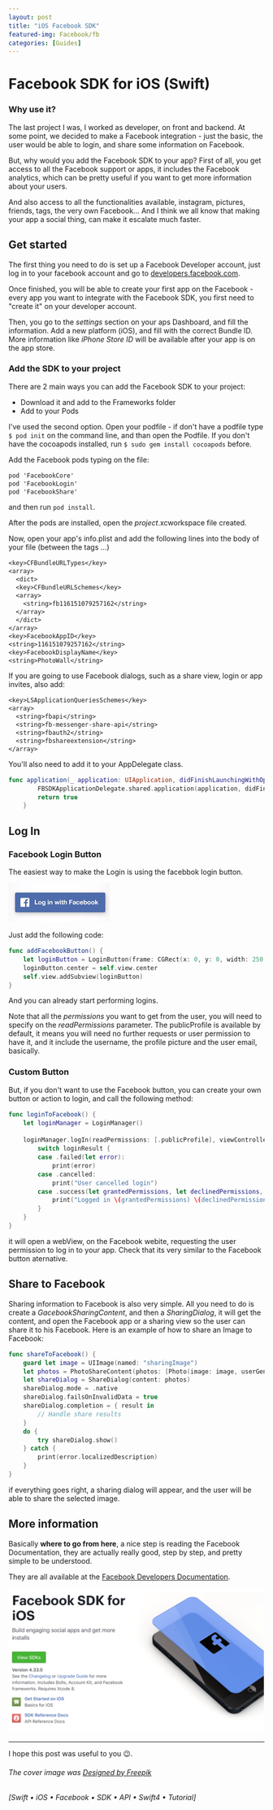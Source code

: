 ```yaml
---
layout: post
title: "iOS Facebook SDK"
featured-img: Facebook/fb
categories: [Guides]
---
```


# Facebook SDK for iOS (Swift)
### Why use it?

The last project I was,
I worked as developer, on front and backend. At some point, we decided to make a Facebook integration - just the basic, the user would be able to login, and share some information on Facebook.

But, why would you add the Facebook SDK to your app?
First of all, you get access to all the Facebook support or apps, it includes the Facebook analytics, which can be pretty useful if you want to get more information about your users.

And also access to all the functionalities available, instagram, pictures, friends, tags, the very own Facebook... And I think we all know that making your app a social thing, can make it escalate much faster.


## Get started

The first thing you need to do is set up a Facebook Developer account,
just log in to your facebook account and go to [developers.facebook.com](developers.facebook.com).

Once finished, you will be able to create your first app on the Facebook - every app you want to integrate with the Facebook SDK, you first need to "create it" on your developer account.

Then, you go to the *settings* section on your aps Dashboard, and fill the information.
Add a new platform (iOS), and fill with the correct Bundle ID. More information like *iPhone Store ID* will be available after your app is on the app store.

### Add the SDK to your project

There are 2 main ways you can add the Facebook SDK to your project:

- Download it and add to the Frameworks folder
- Add to your Pods

I've used the second option. Open your podfile - if don't have a podfile type ```$ pod init``` on the command line, and than open the Podfile.
If you don't have the cocoapods installed, run ```$ sudo gem install cocoapods``` before.

Add the Facebook pods typing on the file:

```
pod 'FacebookCore'
pod 'FacebookLogin'
pod 'FacebookShare'
```
and then run ```pod install```.

After the pods are installed, open the *project*.xcworkspace file created.

Now, open your app's info.plist and add the following lines into the body of your file (between the tags <dict>...</dict>)

```
<key>CFBundleURLTypes</key>
<array>
  <dict>
  <key>CFBundleURLSchemes</key>
  <array>
    <string>fb116151079257162</string>
  </array>
  </dict>
</array>
<key>FacebookAppID</key>
<string>116151079257162</string>
<key>FacebookDisplayName</key>
<string>PhotoWall</string>
```

If you are going to use Facebook dialogs, such as a share view, login or app invites, also add:

```
<key>LSApplicationQueriesSchemes</key>
<array>
  <string>fbapi</string>
  <string>fb-messenger-share-api</string>
  <string>fbauth2</string>
  <string>fbshareextension</string>
</array>
```

You'll also need to add it to your AppDelegate class.

```swift
func application(_ application: UIApplication, didFinishLaunchingWithOptions launchOptions: [UIApplicationLaunchOptionsKey: Any]?) -> Bool {
        FBSDKApplicationDelegate.shared.application(application, didFinishLaunchingWithOptions: launchOptions)
        return true
    }
```

## Log In

### Facebook Login Button
The easiest way to make the Login is using the facebbok login button.

![Facebook Login Button](../assets/img/posts/Facebook/button.png)

Just add the following code:

```swift
func addFacebookButton() {
    let loginButton = LoginButton(frame: CGRect(x: 0, y: 0, width: 250, height: 100), readPermissions: [.publicProfile])
    loginButton.center = self.view.center
    self.view.addSubview(loginButton)
}

```

And you can already start performing logins.

Note that all the *permissions* you want to get from the user, you will need to specify on the *readPermissions* parameter. The publicProfile is available by default, it means you will need no further requests or user permission to have it, and it include the username, the profile picture and the user email, basically.

### Custom Button

But, if you don't want to use the Facebook button, you can create your own button or action to login, and call the following method:

```swift
func loginToFacebook() {
    let loginManager = LoginManager()
    
    loginManager.logIn(readPermissions: [.publicProfile], viewController: self) { loginResult in
        switch loginResult {
        case .failed(let error):
            print(error)
        case .cancelled:
            print("User cancelled login")
        case .success(let grantedPermissions, let declinedPermissions, let accessToken):
            print("Logged in \(grantedPermissions) \(declinedPermissions) \(accessToken)")
        }
    }
}
```

it will open a webView, on the Facebook webite, requesting the user permission to log in to your app.
Check that its very similar to the Facebook button aternative.


## Share to Facebook

Sharing information to Facebook is also very simple.
All you need to do is create a *GacebookSharingContent*, and then a *SharingDialog*, it will get the content, and open the Facebook app or a sharing view so the user can share it to his Facebook. Here is an example of how to share an Image to Facebook:

```swift
func shareToFacebook() {
    guard let image = UIImage(named: "sharingImage")
    let photos = PhotoShareContent(photos: [Photo(image: image, userGenerated: false)])
    let shareDialog = ShareDialog(content: photos)
    shareDialog.mode = .native
    shareDialog.failsOnInvalidData = true
    shareDialog.completion = { result in
        // Handle share results
    }
    do {
        try shareDialog.show()
    } catch {
        print(error.localizedDescription)
    }
}
```
if everything goes right, a sharing dialog will appear, and the user will be able to share the selected image.


## More information

Basically **where to go from here**, a nice step is reading the Facebook Documentation, they are actually really good, step by step, and pretty simple to be understood.

They are all available at the [Facebook Developers Documentation](https://developers.facebook.com/docs/ios/).

![Facebook Login Button](../assets/img/posts/Facebook/docs.png)



---
I hope this post was useful to you 😉.
###### The cover image was <a href="https://www.freepik.com/free-vector/facebook-icon-background_1087568.htm">Designed by Freepik</a>


###### [Swift • iOS • Facebook • SDK • API • Swift4 • Tutorial]